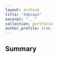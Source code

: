 ```yaml
---
layout: archive
title: "3dpcapo"
excerpt: "..."
collection: portfolio
author_profile: true
---
```


## Summary






